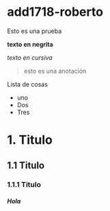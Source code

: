 # add1718-roberto

Esto es una prueba

**texto en negrita**

*texto en cursiva*

> esto es una anotación

Lista de cosas
* uno
* Dos
* Tres

# 1. Titulo
## 1.1 Titulo
### 1.1.1 Titulo

##### Hola
